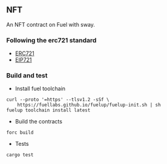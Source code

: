 ## NFT 
An NFT contract on Fuel with sway.

### Following the erc721 standard
- [ERC721](https://ethereum.org/en/developers/docs/standards/tokens/erc-721/) 
- [EIP721](https://eips.ethereum.org/EIPS/eip-721)

### Build and test
- Install fuel toolchain
```
curl --proto '=https' --tlsv1.2 -sSf \
    https://fuellabs.github.io/fuelup/fuelup-init.sh | sh
fuelup toolchain install latest
```

- Build the contracts
```
forc build
```

- Tests
```
cargo test
```
